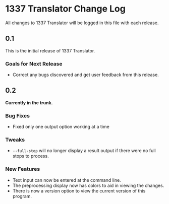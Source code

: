 # 1337 Translator Change Log

All changes to 1337 Translator will be logged in this file with each release.

## 0.1

This is the initial release of 1337 Translator.

### Goals for Next Release

 + Correct any bugs discovered and get user feedback from this release.

## 0.2

**Currently in the trunk.**

### Bug Fixes

 + Fixed only one output option working at a time

### Tweaks

 + ```--full-stop``` will no longer display a result output if there were no full stops to process.

### New Features

 + Text input can now be entered at the command line.
 + The preprocessing display now has colors to aid in viewing the changes.
 + There is now a version option to view the current version of this program.
